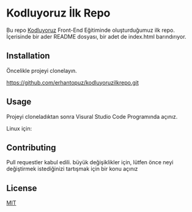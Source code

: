 # Kodluyoruz İlk Repo

Bu repo [Kodluyoruz](https://kodluyoruz.org/) Front-End Eğitiminde oluşturduğumuz ilk repo. İçerisinde bir ader README dosyası, bir adet de index.html barındırıyor.

## Installation

Öncelikle projeyi clonelayın.


https://github.com/erhantopuz/kodluyoruzilkrepo.git 



## Usage

Projeyi cloneladıktan sonra Visural Studio Code Programında açınız.

Linux için:



## Contributing

Pull requestler kabul edili. büyük değişiklikler için, lütfen önce neyi değiştirmek istediğinizi tartışmak için bir konu açınız

## License

[MIT]()
